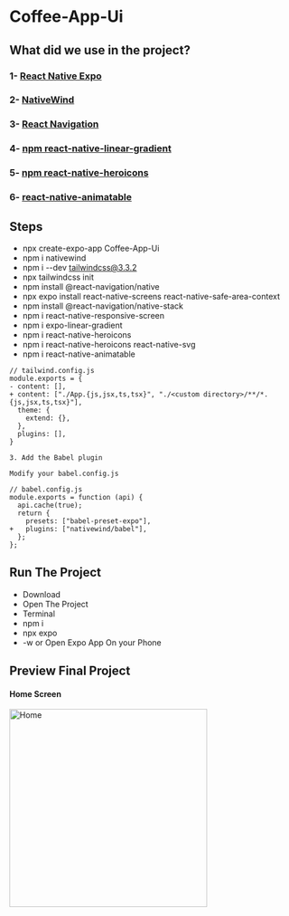 # Coffee-App-Ui

## What did we use in the project?
### 1- [React Native Expo](https://reactnative.dev/)
### 2- [NativeWind](https://www.nativewind.dev/)
### 3- [React Navigation](https://reactnavigation.org/)
### 4- [npm react-native-linear-gradient](https://www.npmjs.com/package/react-native-linear-gradient)
### 5- [npm react-native-heroicons](https://www.npmjs.com/package/react-native-heroicons)
### 6- [react-native-animatable](https://www.npmjs.com/package/react-native-animatable)

## Steps
- npx create-expo-app Coffee-App-Ui
- npm i nativewind
- npm i --dev tailwindcss@3.3.2
- npx tailwindcss init
- npm install @react-navigation/native
- npx expo install react-native-screens react-native-safe-area-context
- npm install @react-navigation/native-stack
- npm i react-native-responsive-screen
- npm i expo-linear-gradient
- npm i react-native-heroicons
- npm i react-native-heroicons react-native-svg
- npm i react-native-animatable
```
// tailwind.config.js
module.exports = {
- content: [],
+ content: ["./App.{js,jsx,ts,tsx}", "./<custom directory>/**/*.{js,jsx,ts,tsx}"],
  theme: {
    extend: {},
  },
  plugins: [],
}

3. Add the Babel plugin

Modify your babel.config.js

// babel.config.js
module.exports = function (api) {
  api.cache(true);
  return {
    presets: ["babel-preset-expo"],
+   plugins: ["nativewind/babel"],
  };
};
```

## Run The Project
- Download
- Open The Project
- Terminal
- npm i
- npx expo
- -w or Open Expo App On your Phone


## Preview Final Project

#### Home Screen

<img src="homescreen.jpg" style="width:350px;" alt=" Home" />

